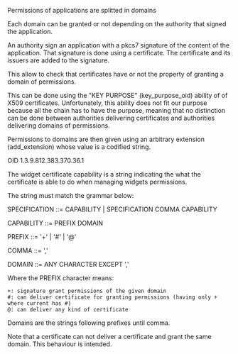 Permissions of applications are splitted in domains

Each domain can be granted or not depending on the authority
that signed the application.

An authority sign an application with a pkcs7 signature of the
content of the application. That signature is done using a certificate.
The certificate and its issuers are added to the signature.

This allow to check that certificates have or not the property
of granting a domain of permissions.

This can be done using the "KEY PURPOSE" (key_purpose_oid)
ability of of X509 certificates. Unfortunately, this ability
does not fit our purpose because all the chain has to have
the purpose, meaning that no distinction can be done between
authorities delivering certificates and authorities delivering
domains of permissions.

Permissions to domains are then given using an arbitrary extension
(add_extension) whose value is a codified string.

OID 1.3.9.812.383.370.36.1

The widget certificate capability is a string indicating the what the certificate is able to do
when managing widgets permissions.

The string must match the grammar below:

  SPECIFICATION ::= CAPABILITY
                  | SPECIFICATION COMMA CAPABILITY

  CAPABILITY ::= PREFIX DOMAIN

  PREFIX ::= '+' | '#' | '@'

  COMMA ::= ','

  DOMAIN ::= ANY CHARACTER EXCEPT ','

Where the PREFIX character means:

    +: signature grant permissions of the given domain
    #: can deliver certificate for granting permissions (having only + where current has #)
    @: can deliver any kind of certificate

Domains are the strings following prefixes until comma.

Note that a certificate can not deliver a certificate and grant the same domain.
This behaviour is intended.

